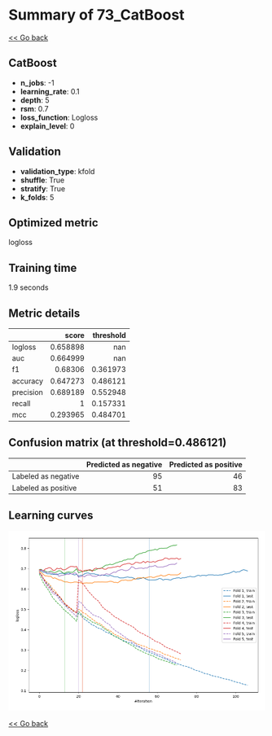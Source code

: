 # Summary of 73_CatBoost

[<< Go back](../README.md)


## CatBoost
- **n_jobs**: -1
- **learning_rate**: 0.1
- **depth**: 5
- **rsm**: 0.7
- **loss_function**: Logloss
- **explain_level**: 0

## Validation
 - **validation_type**: kfold
 - **shuffle**: True
 - **stratify**: True
 - **k_folds**: 5

## Optimized metric
logloss

## Training time

1.9 seconds

## Metric details
|           |    score |   threshold |
|:----------|---------:|------------:|
| logloss   | 0.658898 |  nan        |
| auc       | 0.664999 |  nan        |
| f1        | 0.68306  |    0.361973 |
| accuracy  | 0.647273 |    0.486121 |
| precision | 0.689189 |    0.552948 |
| recall    | 1        |    0.157331 |
| mcc       | 0.293965 |    0.484701 |


## Confusion matrix (at threshold=0.486121)
|                     |   Predicted as negative |   Predicted as positive |
|:--------------------|------------------------:|------------------------:|
| Labeled as negative |                      95 |                      46 |
| Labeled as positive |                      51 |                      83 |

## Learning curves
![Learning curves](learning_curves.png)

[<< Go back](../README.md)
